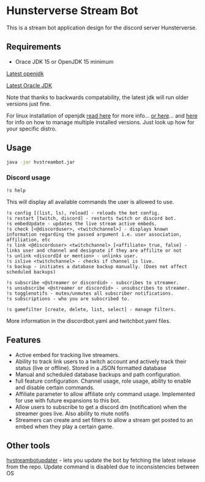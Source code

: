 # Hunsterverse Stream Bot

This is a stream bot application design for the discord server Hunsterverse.


## Requirements
- Orace JDK 15 or OpenJDK 15 minimum


[Latest openjdk](https://jdk.java.net/)

[Latest Oracle JDK](https://www.oracle.com/java/technologies/javase-downloads.html)

Note that thanks to backwards compatability, the latest jdk will run older versions just fine. 

For linux installation of openjdk [read here](https://openjdk.java.net/install/) for more info... [or here](https://www.linuxuprising.com/2020/09/how-to-install-oracle-java-15-on-ubuntu.html)... and [here](https://aboullaite.me/switching-between-java-versions-on-ubuntu-linux/) for info on how to manage multiple installed versions. Just look up how for your specific distro.
## Usage

```bash
java -jar hvstreambot.jar
```
### Discord usage

```
!s help
```
This will display all available commands the user is allowed to use.

```
!s config [(list, ls), reload] - reloads the bot config.
!s restart [twitch, discord] - restarts twitch or discord bot.
!s embedUpdate - updates the live stream active embeds.
!s check [<@discorduser>, <twitchchannel>] - displays known information regarding the passed argument i.e. user association, affiliation, etc
!s link <@discorduser> <twitchchannel> [<affiliate> true, false] - links user and channel and designate if they are affilite or not
!s unlink <discordId or mention> - unlinks user.
!s islive <twitchchannel> - checks if channel is live.
!s backup - initiates a database backup manually. (Does not affect scheduled backups)

!s subscribe <@streamer or discordid> - subscribes to streamer.
!s unsubscribe <@streamer or discordid> - unsubscribes to streamer.
!s togglenotifs - mutes/unmutes all subscriber notifications.
!s subscriptions - who you are subscribed to.

!s gamefilter [create, delete, list, select] - manage filters.

```

More information in the discordbot.yaml and twitchbot.yaml files.

## Features

- Active embed for tracking live streamers.
- Ability to track link users to a twitch account and actively track their status (live or offline). Stored in a JSON formatted database
- Manual and scheduled database backups and path configuration.
- full feature configuration. Channel usage, role usage, ability to enable and disable certain commands. 
- Affiliate parameter to allow affiliate only command usage. Implemented for use with future expansions to this bot.
- Allow users to subscribe to get a discord dm (notification) when the streamer goes live. Also ability to mute notifs
- Streamers can create and set filters to allow a stream get posted to an embed when they play a certain game. 

## Other tools

[hvstreambotupdater](https://github.com/EclipseKnight/hvstreambotupdater) - lets you update the bot by fetching the latest release from the repo. Update command is disabled due to inconsistencies between OS
